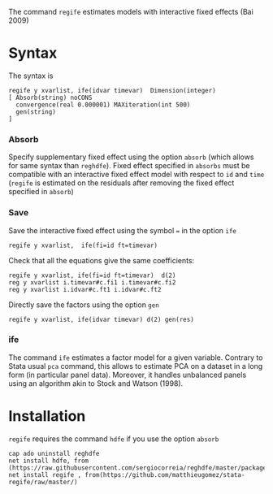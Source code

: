 
The command `regife` estimates models with interactive fixed effects (Bai 2009)

# Syntax
The syntax is

```
regife y xvarlist, ife(idvar timevar)  Dimension(integer)  
[ Absorb(string) noCONS 
  convergence(real 0.000001) MAXiteration(int 500) 
  gen(string)
]
```


### Absorb
Specify supplementary fixed effect using the option `absorb` (which allows for same syntax than `reghdfe`). Fixed effect specified in `absorbs` must be compatible with an interactive fixed effect model with respect to `id` and `time` (`regife` is estimated on the residuals after removing the fixed effect specified in `absorb`)


### Save

Save the interactive fixed effect using the symbol `=` in the option `ife`

```
regife y xvarlist,  ife(fi=id ft=timevar) 
```

Check that all the equations give the same coefficients:

```
regife y xvarlist, ife(fi=id ft=timevar)  d(2)
reg y xvarlist i.timevar#c.fi1 i.timevar#c.fi2
reg y xvarlist i.idvar#c.ft1 i.idvar#c.ft2
```

Directly save the factors using the option `gen`

```
regife y xvarlist, ife(idvar timevar) d(2) gen(res)
```


### ife

The command `ife` estimates a factor model for a given variable. Contrary to Stata usual `pca` command, this allows to estimate PCA on a dataset in a long form (in particular panel data). Moreover, it handles unbalanced panels using an algorithm akin to Stock and Watson (1998).

# Installation

`regife` requires the command `hdfe` if you use the option `absorb`

```
cap ado uninstall reghdfe
net install hdfe, from (https://raw.githubusercontent.com/sergiocorreia/reghdfe/master/package/)
net install regife , from(https://github.com/matthieugomez/stata-regife/raw/master/)
```